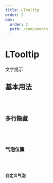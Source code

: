 ```yaml
---
title: LTooltip
order: 2
nav:
  order: 2
  path: /components
---
```


# LTooltip

文字提示

## 基本用法

<code src="./demos/base.tsx"/>

## 多行隐藏

<code src="./demos/rowHide.tsx"/>

## 气泡位置

<code src="./demos/placement.tsx"/>

## 自定义气泡

<code src="./demos/customTitle.tsx"/>

<API></API>
